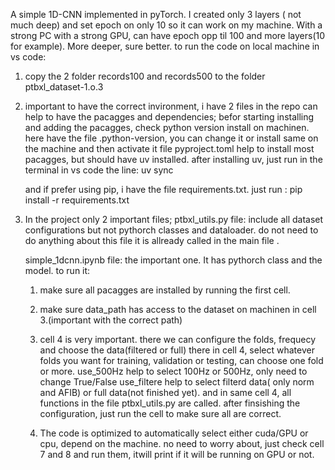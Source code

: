 A simple 1D-CNN implemented in pyTorch. I created only 3 layers ( not much deep) and set epoch on only 10 so it can work on my machine.
With a strong PC with a strong GPU, can have epoch opp til 100 and more layers(10 for example). More deeper, sure better.
to run the code on local machine in vs code: 
1. copy the 2 folder records100 and records500 to the folder ptbxl_dataset-1.o.3
2. important to have the correct invironment, i have 2 files in the repo can help to have the pacagges and dependencies;
  befor starting installing and adding the pacagges, check python version install on machinen. here have the file .python-version, you can change it or install
  same on the machine and then activate it
   file pyproject.toml help to install most pacagges, but should have uv installed. after installing uv, just run in the terminal in vs code the line:
   uv sync

   and if prefer using pip, i have the file requirements.txt. just run :
   pip install -r requirements.txt

4. In the project only 2 important files;
   ptbxl_utils.py file: include all dataset configurations but not pythorch classes and dataloader. do not need to do anything about this file
   it is allready called in the main file .

   simple_1dcnn.ipynb file: the important one. It has pythorch class and the model. to run it:
    1. make sure all pacagges are installed by running the first cell.
    2. make sure data_path has access to the dataset on machinen in cell 3.(important with the correct path)
    3. cell 4 is very important. there we can configure the folds, frequecy and choose the data(filtered or full)
       there in cell 4, select whatever folds you want for training, validation or testing, can choose one fold or more.
       use_500Hz help to select 100Hz or 500Hz, only need to change True/False
       use_filtere help to select filterd data( only norm and AFIB) or full data(not finished yet).
       and in same cell 4, all functions in the file ptbxl_utils.py are called.
       after finsishing the configuration, just run the cell to make sure all are correct.

   4. The code is optimized to automatically select either cuda/GPU or cpu, depend on the machine. no need to worry about,
      just check cell 7 and 8 and run them, itwill print if it will be running on GPU or not.
